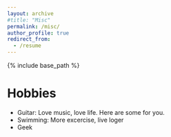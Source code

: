 ```yaml
---
layout: archive
#title: "Misc"
permalink: /misc/
author_profile: true
redirect_from:
  - /resume
---
```


{% include base_path %}

Hobbies
======
* Guitar: Love music, love life. Here are some  for you.
* Swimming: More excercise, live loger
* Geek
